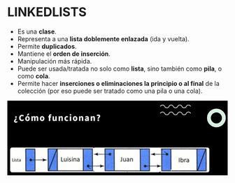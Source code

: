 # LINKEDLISTS
- Es una **clase**.
- Representa a una **lista doblemente enlazada** (ida y vuelta).
- Permite **duplicados**.
- Mantiene el **orden de inserción**.
- Manipulación más rápida.
- Puede ser usada/tratada no solo como **lista**, sino también como **pila**,
o como **cola**.
- Permite hacer **inserciones o eliminaciones la principio o al final** de 
la colección (por eso puede ser tratado como una pila o una cola).



![inkedlists.PNG](..%2Fimgs%2Finkedlists.PNG)